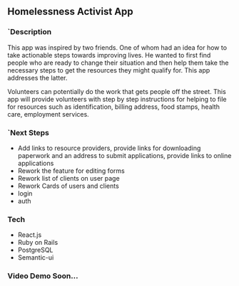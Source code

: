 ## Homelessness Activist App

### `Description
This app was inspired by two friends. One of whom had an idea for how to take actionable steps towards improving lives. He wanted to first find people who are ready to change their situation and then help them take the necessary steps to get the resources they might qualify for. This app addresses the latter.

Volunteers can potentially do the work that gets people off the street. This app will provide volunteers with step by step instructions for helping to file for resources such as identification, billing address, food stamps, health care, employment services. 

### `Next Steps

  - Add links to resource providers, provide links for downloading paperwork and an address to submit applications, provide links to online applications
  - Rework the feature for editing forms
  - Rework list of clients on user page
  - Rework Cards of users and clients
  - login
  - auth
 
 
### Tech
  
   - React.js
   - Ruby on Rails
   - PostgreSQL
   - Semantic-ui
   
   
### Video Demo Soon...
